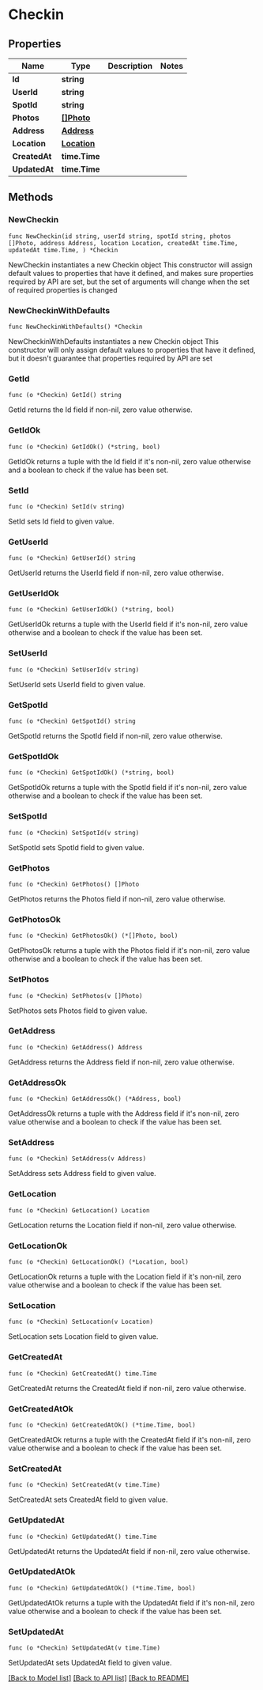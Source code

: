 # Checkin

## Properties

Name | Type | Description | Notes
------------ | ------------- | ------------- | -------------
**Id** | **string** |  | 
**UserId** | **string** |  | 
**SpotId** | **string** |  | 
**Photos** | [**[]Photo**](Photo.md) |  | 
**Address** | [**Address**](Address.md) |  | 
**Location** | [**Location**](Location.md) |  | 
**CreatedAt** | **time.Time** |  | 
**UpdatedAt** | **time.Time** |  | 

## Methods

### NewCheckin

`func NewCheckin(id string, userId string, spotId string, photos []Photo, address Address, location Location, createdAt time.Time, updatedAt time.Time, ) *Checkin`

NewCheckin instantiates a new Checkin object
This constructor will assign default values to properties that have it defined,
and makes sure properties required by API are set, but the set of arguments
will change when the set of required properties is changed

### NewCheckinWithDefaults

`func NewCheckinWithDefaults() *Checkin`

NewCheckinWithDefaults instantiates a new Checkin object
This constructor will only assign default values to properties that have it defined,
but it doesn't guarantee that properties required by API are set

### GetId

`func (o *Checkin) GetId() string`

GetId returns the Id field if non-nil, zero value otherwise.

### GetIdOk

`func (o *Checkin) GetIdOk() (*string, bool)`

GetIdOk returns a tuple with the Id field if it's non-nil, zero value otherwise
and a boolean to check if the value has been set.

### SetId

`func (o *Checkin) SetId(v string)`

SetId sets Id field to given value.


### GetUserId

`func (o *Checkin) GetUserId() string`

GetUserId returns the UserId field if non-nil, zero value otherwise.

### GetUserIdOk

`func (o *Checkin) GetUserIdOk() (*string, bool)`

GetUserIdOk returns a tuple with the UserId field if it's non-nil, zero value otherwise
and a boolean to check if the value has been set.

### SetUserId

`func (o *Checkin) SetUserId(v string)`

SetUserId sets UserId field to given value.


### GetSpotId

`func (o *Checkin) GetSpotId() string`

GetSpotId returns the SpotId field if non-nil, zero value otherwise.

### GetSpotIdOk

`func (o *Checkin) GetSpotIdOk() (*string, bool)`

GetSpotIdOk returns a tuple with the SpotId field if it's non-nil, zero value otherwise
and a boolean to check if the value has been set.

### SetSpotId

`func (o *Checkin) SetSpotId(v string)`

SetSpotId sets SpotId field to given value.


### GetPhotos

`func (o *Checkin) GetPhotos() []Photo`

GetPhotos returns the Photos field if non-nil, zero value otherwise.

### GetPhotosOk

`func (o *Checkin) GetPhotosOk() (*[]Photo, bool)`

GetPhotosOk returns a tuple with the Photos field if it's non-nil, zero value otherwise
and a boolean to check if the value has been set.

### SetPhotos

`func (o *Checkin) SetPhotos(v []Photo)`

SetPhotos sets Photos field to given value.


### GetAddress

`func (o *Checkin) GetAddress() Address`

GetAddress returns the Address field if non-nil, zero value otherwise.

### GetAddressOk

`func (o *Checkin) GetAddressOk() (*Address, bool)`

GetAddressOk returns a tuple with the Address field if it's non-nil, zero value otherwise
and a boolean to check if the value has been set.

### SetAddress

`func (o *Checkin) SetAddress(v Address)`

SetAddress sets Address field to given value.


### GetLocation

`func (o *Checkin) GetLocation() Location`

GetLocation returns the Location field if non-nil, zero value otherwise.

### GetLocationOk

`func (o *Checkin) GetLocationOk() (*Location, bool)`

GetLocationOk returns a tuple with the Location field if it's non-nil, zero value otherwise
and a boolean to check if the value has been set.

### SetLocation

`func (o *Checkin) SetLocation(v Location)`

SetLocation sets Location field to given value.


### GetCreatedAt

`func (o *Checkin) GetCreatedAt() time.Time`

GetCreatedAt returns the CreatedAt field if non-nil, zero value otherwise.

### GetCreatedAtOk

`func (o *Checkin) GetCreatedAtOk() (*time.Time, bool)`

GetCreatedAtOk returns a tuple with the CreatedAt field if it's non-nil, zero value otherwise
and a boolean to check if the value has been set.

### SetCreatedAt

`func (o *Checkin) SetCreatedAt(v time.Time)`

SetCreatedAt sets CreatedAt field to given value.


### GetUpdatedAt

`func (o *Checkin) GetUpdatedAt() time.Time`

GetUpdatedAt returns the UpdatedAt field if non-nil, zero value otherwise.

### GetUpdatedAtOk

`func (o *Checkin) GetUpdatedAtOk() (*time.Time, bool)`

GetUpdatedAtOk returns a tuple with the UpdatedAt field if it's non-nil, zero value otherwise
and a boolean to check if the value has been set.

### SetUpdatedAt

`func (o *Checkin) SetUpdatedAt(v time.Time)`

SetUpdatedAt sets UpdatedAt field to given value.



[[Back to Model list]](../README.md#documentation-for-models) [[Back to API list]](../README.md#documentation-for-api-endpoints) [[Back to README]](../README.md)


